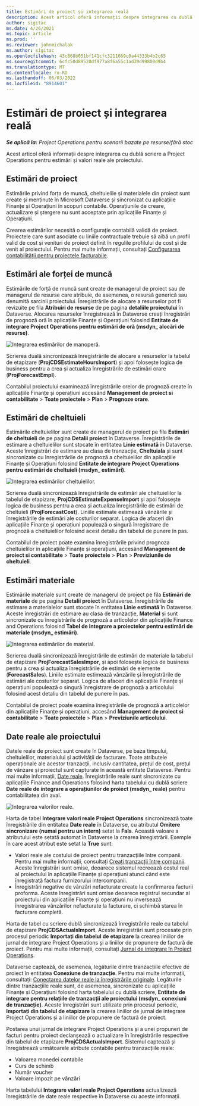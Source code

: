 ```yaml
---
title: Estimări de proiect și integrarea reală
description: Acest articol oferă informații despre integrarea cu dublă scriere a Project Operations pentru estimări și valori reale ale proiectului.
author: sigitac
ms.date: 4/26/2021
ms.topic: article
ms.prod: ''
ms.reviewer: johnmichalak
ms.author: sigitac
ms.openlocfilehash: 43c868b051bf141cfc3211669c0a44333b4b2c65
ms.sourcegitcommit: 6cfc50d89528df977a8f6a55c1ad39d99800d9b4
ms.translationtype: MT
ms.contentlocale: ro-RO
ms.lasthandoff: 06/03/2022
ms.locfileid: "8914601"
---
```

# <a name="project-estimates-and-actuals-integration"></a>Estimări de proiect și integrarea reală

_**Se aplică la:** Project Operations pentru scenarii bazate pe resurse/fără stoc_

Acest articol oferă informații despre integrarea cu dublă scriere a Project Operations pentru estimări și valori reale ale proiectului.

## <a name="project-estimates"></a>Estimări de proiect

Estimările privind forța de muncă, cheltuielile și materialele din proiect sunt create și menținute în Microsoft Dataverse și sincronizat cu aplicațiile Finanțe și Operațiuni în scopuri contabile. Operațiunile de creare, actualizare și ștergere nu sunt acceptate prin aplicațiile Finanțe și Operațiuni.

Crearea estimărilor necesită o configurație contabilă validă de proiect. Proiectele care sunt asociate cu liniile contractuale trebuie să aibă un profil valid de cost și venituri de proiect definit în regulile profilului de cost și de venit al proiectului. Pentru mai multe informații, consultați [Configurarea contabilității pentru proiectele facturabile](../project-accounting/configure-accounting-billable-projects.md#configure-project-cost-and-revenue-profile-rules).

## <a name="labor-estimates"></a>Estimări ale forței de muncă

Estimările de forță de muncă sunt create de managerul de proiect sau de managerul de resurse care atribuie, de asemenea, o resursă generică sau denumită sarcinii proiectului. Înregistrările de alocare a resurselor pot fi revizuite pe fila **Atribuiri de resurse** de pe pagina **detaliile proiectului** în Dataverse. Alocarea resurselor înregistrează în Dataverse creați înregistrări de prognoză oră în aplicațiile Finanțe și Operațiuni folosind **Entitate de integrare Project Operations pentru estimări de oră (msdyn\_ alocări de resurse)**.

   ![Integrarea estimărilor de manoperă.](./Media/DW4LaborEstimates.png)

Scrierea duală sincronizează înregistrările de alocare a resurselor la tabelul de etapizare (**ProjCDSEstimateHoursImport**) și apoi folosește logica de business pentru a crea și actualiza înregistrările de estimări orare (**ProjForecastEmpl**).

Contabilul proiectului examinează înregistrările orelor de prognoză create în aplicațiile Finanțe și operațiuni accesând **Management de proiect si contabilitate** > **Toate proiectele** > **Plan** > **Prognoze orare**.

## <a name="expense-estimates"></a>Estimări de cheltuieli

Estimările cheltuielilor sunt create de managerul de proiect pe fila **Estimări de cheltuieli** de pe pagina **Detalii proiect** în Dataverse. Înregistrările de estimare a cheltuielilor sunt stocate în entitatea **Linie estimată** în Dataverse. Aceste înregistrări de estimare au clasa de tranzacție, **Cheltuiala** și sunt sincronizate cu înregistrările de prognoză a cheltuielilor din aplicațiile Finanțe și Operațiuni folosind **Entitate de integrare Project Operations pentru estimări de cheltuieli (msdyn\_ estimări)**.

   ![Integrarea estimărilor cheltuielilor.](./Media/DW4ExpenseEstimates.png)

Scrierea duală sincronizează înregistrările de estimări ale cheltuielilor la tabelul de etapizare, **ProjCDSEstimateExpenseImport** și apoi folosește logica de business pentru a crea și actualiza înregistrările de estimări de cheltuieli (**ProjForecastCost**). Liniile estimate estimează vânzările și înregistrările de estimări ale costurilor separat. Logica de afaceri din aplicațiile Finanțe și operațiuni populează o singură înregistrare de prognoză a cheltuielilor folosind acest detaliu din tabelul de punere în pas.

Contabilul de proiect poate examina înregistrările privind prognoza cheltuielilor în aplicațiile Finanțe și operațiuni, accesând **Management de proiect si contabilitate** > **Toate proiectele** > **Plan** > **Previziunile de cheltuieli**.

## <a name="material-estimates"></a>Estimări materiale

Estimările materiale sunt create de managerul de proiect pe fila **Estimări de materiale** de pe pagina **Detalii proiect** în Dataverse. Înregistrările de estimare a materialelor sunt stocate în entitatea **Linie estimată** în Dataverse. Aceste înregistrări de estimare au clasa de tranzacție, **Material** și sunt sincronizate cu înregistrările de prognoză a articolelor din aplicațiile Finance and Operations folosind **Tabel de integrare a proiectelor pentru estimări de materiale (msdyn\_ estimări)**.

   ![Integrarea estimărilor de material.](./Media/DW4MaterialEstimates.png)

Scrierea duală sincronizează înregistrările de estimări de materiale la tabelul de etapizare **ProjForecastSalesImpor**, și apoi folosește logica de business pentru a crea și actualiza înregistrările de estimări de elemente (**ForecastSales**). Liniile estimate estimează vânzările și înregistrările de estimări ale costurilor separat. Logica de afaceri din aplicațiile Finanțe și operațiuni populează o singură înregistrare de prognoză a articolului folosind acest detaliu din tabelul de punere în pas.

Contabilul de proiect poate examina înregistrările de prognoză a articolelor din aplicațiile Finanțe și operațiuni, accesând **Management de proiect si contabilitate** > **Toate proiectele** > **Plan** > **Previziunile articolului**.

## <a name="project-actuals"></a>Date reale ale proiectului

Datele reale de proiect sunt create în Dataverse, pe baza timpului, cheltuielilor, materialului și activității de facturare. Toate atributele operaționale ale acestor tranzacții, inclusiv cantitatea, prețul de cost, prețul de vânzare și proiectul sunt capturate în această entitate Dataverse. Pentru mai multe informații, [Date reale](../actuals/actuals-overview.md). Înregistrările reale sunt sincronizate cu aplicațiile Finance and Operations folosind harta tabelului cu dublă scriere **Date reale de integrare a operațiunilor de proiect (msdyn\_ reale)** pentru contabilitatea din aval.

   ![Integrarea valorilor reale.](./Media/DW4Actuals.png)

Harta de tabel **Integrare valori reale Project Operations** sincronizează toate înregistrările din entitatea **Date reale** în Dataverse, cu atributul **Omitere sincronizare (numai pentru un intern)** setat la **Fals**. Această valoare a atributului este setată automat în Dataverse la crearea înregistrării. Exemple în care acest atribut este setat la **True** sunt:

  - Valori reale ale costului de proiect pentru tranzacțiile între companii. Pentru mai multe informații, consultați [Creați tranzacții între companii](../project-accounting/create-intercompany-transactions.md). Aceste înregistrări sunt omise, deoarece sistemul recreează costul real al proiectului în aplicațiile Finanțe și operațiuni atunci când este înregistrată factura furnizorului intercompanii.
  - Înregistrări negative de vânzări nefacturate create la confirmarea facturii proforma. Aceste înregistrări sunt omise deoarece registrul secundar al proiectului din aplicațiile Finanțe și operațiuni nu inversează înregistrarea vânzărilor nefacturate la facturare, ci schimbă starea în facturare completă.

Harta de tabel cu scriere dublă sincronizează înregistrările reale cu tabelul de etapizare **ProjCDSActualsImport**. Aceste înregistrări sunt procesate prin procesul periodic **Importați din tabelul de etapizare** la crearea liniilor de jurnal de integrare Project Operations și a liniilor de propunere de factură de proiect. Pentru mai multe informații, consultați [Jurnal de integrare în Project Operations](../project-accounting/project-operations-integration-journal.md).

Dataverse captează, de asemenea, legăturile dintre tranzacțiile efective de proiect în entitatea **Conexiune de tranzacție**. Pentru mai multe informații, consultați: [Conectarea datelor reale la înregistrările originale](../actuals/linkingactuals.md). Legăturile dintre tranzacțiile reale sunt, de asemenea, sincronizate cu aplicațiile Finanțe și Operațiuni folosind harta tabelului cu dublă scriere, **Entitate de integrare pentru relațiile de tranzacții ale proiectului (msdyn\_ conexiuni de tranzacție)**. Aceste înregistrări sunt utilizate prin procesul periodic, **Importați din tabelul de etapizare** la crearea liniilor de jurnal de integrare Project Operations și a liniilor de propunere de factură de proiect.

Postarea unui jurnal de integrare Project Operations și a unei propuneri de facturi pentru proiect declanșează o actualizare în înregistrările respective din tabelul de etapizare **ProjCDSActualsImport**. Sistemul captează și înregistrează următoarele atribute contabile pentru tranzacțiile reale:

- Valoarea monedei contabile
- Curs de schimb
- Număr voucher
- Valoare impozit pe vânzări

Harta tabelului **Integrare valori reale Project Operations** actualizează înregistrările de date reale respective în Dataverse cu aceste informații.
